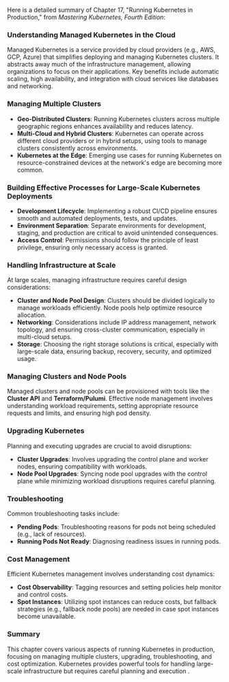 Here is a detailed summary of Chapter 17, "Running Kubernetes in Production," from *Mastering Kubernetes, Fourth Edition*:

### **Understanding Managed Kubernetes in the Cloud**
Managed Kubernetes is a service provided by cloud providers (e.g., AWS, GCP, Azure) that simplifies deploying and managing Kubernetes clusters. It abstracts away much of the infrastructure management, allowing organizations to focus on their applications. Key benefits include automatic scaling, high availability, and integration with cloud services like databases and networking.

### **Managing Multiple Clusters**
- **Geo-Distributed Clusters**: Running Kubernetes clusters across multiple geographic regions enhances availability and reduces latency.
- **Multi-Cloud and Hybrid Clusters**: Kubernetes can operate across different cloud providers or in hybrid setups, using tools to manage clusters consistently across environments.
- **Kubernetes at the Edge**: Emerging use cases for running Kubernetes on resource-constrained devices at the network's edge are becoming more common.

### **Building Effective Processes for Large-Scale Kubernetes Deployments**
- **Development Lifecycle**: Implementing a robust CI/CD pipeline ensures smooth and automated deployments, tests, and updates.
- **Environment Separation**: Separate environments for development, staging, and production are critical to avoid unintended consequences.
- **Access Control**: Permissions should follow the principle of least privilege, ensuring only necessary access is granted.

### **Handling Infrastructure at Scale**
At large scales, managing infrastructure requires careful design considerations:
- **Cluster and Node Pool Design**: Clusters should be divided logically to manage workloads efficiently. Node pools help optimize resource allocation.
- **Networking**: Considerations include IP address management, network topology, and ensuring cross-cluster communication, especially in multi-cloud setups.
- **Storage**: Choosing the right storage solutions is critical, especially with large-scale data, ensuring backup, recovery, security, and optimized usage.

### **Managing Clusters and Node Pools**
Managed clusters and node pools can be provisioned with tools like the **Cluster API** and **Terraform/Pulumi**. Effective node management involves understanding workload requirements, setting appropriate resource requests and limits, and ensuring high pod density.

### **Upgrading Kubernetes**
Planning and executing upgrades are crucial to avoid disruptions:
- **Cluster Upgrades**: Involves upgrading the control plane and worker nodes, ensuring compatibility with workloads.
- **Node Pool Upgrades**: Syncing node pool upgrades with the control plane while minimizing workload disruptions requires careful planning.

### **Troubleshooting**
Common troubleshooting tasks include:
- **Pending Pods**: Troubleshooting reasons for pods not being scheduled (e.g., lack of resources).
- **Running Pods Not Ready**: Diagnosing readiness issues in running pods.

### **Cost Management**
Efficient Kubernetes management involves understanding cost dynamics:
- **Cost Observability**: Tagging resources and setting policies help monitor and control costs.
- **Spot Instances**: Utilizing spot instances can reduce costs, but fallback strategies (e.g., fallback node pools) are needed in case spot instances become unavailable.

### **Summary**
This chapter covers various aspects of running Kubernetes in production, focusing on managing multiple clusters, upgrading, troubleshooting, and cost optimization. Kubernetes provides powerful tools for handling large-scale infrastructure but requires careful planning and execution  .
